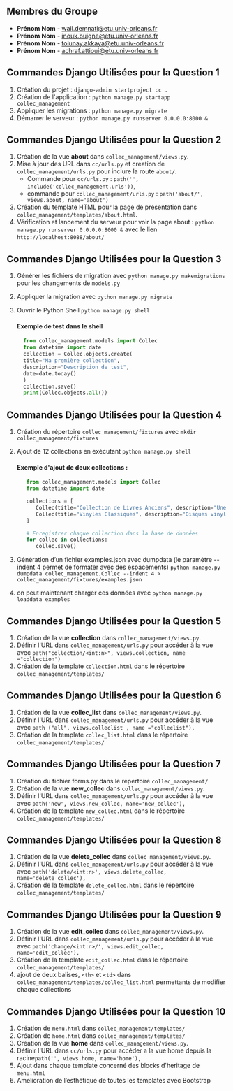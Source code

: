 ## Membres du Groupe

- **Prénom Nom** - wail.demnati@etu.univ-orleans.fr
- **Prénom Nom** - inouk.buigne@etu.univ-orleans.fr
- **Prénom Nom** - tolunay.akkaya@etu.univ-orleans.fr
- **Prénom Nom** - achraf.attioui@etu.univ-orleans.fr

## Commandes Django Utilisées pour la Question 1

1. Création du projet : `django-admin startproject cc .`
2. Création de l'application : `python manage.py startapp collec_management`
3. Appliquer les migrations : `python manage.py migrate`
4. Démarrer le serveur : `python manage.py runserver 0.0.0.0:8000 &`

## Commandes Django Utilisées pour la Question 2

1. Création de la vue **about** dans `collec_management/views.py`.
2. Mise à jour des URL dans `cc/urls.py` et creation de `collec_management/urls.py` pour inclure la route `about/`.
   - Commande pour `cc/urls.py` : `path('', include('collec_management.urls'))`,
   - commande pour `collec_management/urls.py`  : `path('about/', views.about, name='about')`
3. Création du template HTML pour la page de présentation dans `collec_management/templates/about.html`.
4. Vérification et lancement du serveur pour voir la page about : `python manage.py runserver 0.0.0.0:8000 &` avec le lien `http://localhost:8088/about/`

## Commandes Django Utilisées pour la Question 3

1. Générer les fichiers de migration avec `python manage.py makemigrations` pour les changements de `models.py`
2. Appliquer la migration avec `python manage.py migrate`
3. Ouvrir le Python Shell `python manage.py shell`

   #### Exemple de test dans le shell
    ```python
      from collec_management.models import Collec
      from datetime import date
      collection = Collec.objects.create(
      title="Ma première collection",
      description="Description de test",
      date=date.today()
      )
      collection.save()
      print(Collec.objects.all())

## Commandes Django Utilisées pour la Question 4

   1. Création du répertoire `collec_management/fixtures` avec `mkdir collec_management/fixtures`
   2. Ajout de 12 collections en exécutant `python manage.py shell`

      #### Exemple d'ajout de deux collections :
      ```python
         from collec_management.models import Collec
         from datetime import date

         collections = [
            Collec(title="Collection de Livres Anciens", description="Une collection d'ouvrages rares du XIXe siècle.", date=date(2022, 5, 10)),
            Collec(title="Vinyles Classiques", description="Disques vinyles de musique classique.", date=date(2023, 3, 15)),
         ]

         # Enregistrer chaque collection dans la base de données
         for collec in collections:
            collec.save()
   3. Génération d’un fichier examples.json avec dumpdata (le paramètre --indent 4 permet de formater avec des espacements) `python manage.py dumpdata collec_management.Collec --indent 4 > collec_management/fixtures/examples.json`
   4. on peut maintenant charger ces données avec `python manage.py loaddata examples`   

## Commandes Django Utilisées pour la Question 5

   1. Création de la vue **collection** dans `collec_management/views.py`.
   2. Définir l'URL dans `collec_management/urls.py` pour accéder à la vue avec `path("collection/<int:n>", views.collection, name ="collection")`
   3. Création de la template `collection.html` dans le répertoire `collec_management/templates/`


 ## Commandes Django Utilisées pour la Question 6

   1. Création de la vue **collec_list** dans `collec_management/views.py`.
   2. Définir l'URL dans `collec_management/urls.py` pour accéder à la vue avec `path ("all", views.colleclist , name ="colleclist"),`
   3. Création de la template `collec_list.html` dans le répertoire `collec_management/templates/`


 ## Commandes Django Utilisées pour la Question 7

   1. Création du fichier forms.py dans le repertoire `collec_management/` 
   2. Création de la vue **new_collec** dans `collec_management/views.py`.
   3. Définir l'URL dans `collec_management/urls.py` pour accéder à la vue avec `path('new', views.new_collec, name='new_collec'),`
   4. Création de la template `new_collec.html` dans le répertoire `collec_management/templates/`

## Commandes Django Utilisées pour la Question 8

   1. Création de la vue **delete_collec** dans `collec_management/views.py`.
   2. Définir l'URL dans `collec_management/urls.py` pour accéder à la vue avec `path('delete/<int:n>', views.delete_collec, name='delete_collec'),`
   3. Création de la template `delete_collec.html` dans le répertoire `collec_management/templates/`

## Commandes Django Utilisées pour la Question 9

   1. Création de la vue **edit_collec** dans `collec_management/views.py`.
   2. Définir l'URL dans `collec_management/urls.py` pour accéder à la vue avec `path('change/<int:n>/', views.edit_collec, name='edit_collec'),`
   3. Création de la template `edit_collec.html` dans le répertoire `collec_management/templates/`
   4. ajout de deux balises, `<th>` et `<td>` dans `collec_management/templates/collec_list.html` permettants de modifier chaque collections

## Commandes Django Utilisées pour la Question 10

   1. Création de `menu.html` dans `collec_management/templates/`
   2. Création de `home.html` dans `collec_management/templates/`
   3. Création de la vue **home** dans `collec_management/views.py`.
   4. Définir l'URL dans `cc/urls.py` pour accéder a la vue home depuis la racine`path('', views.home, name='home'),`
   5. Ajout dans chaque template concerné des blocks d'heritage de `menu.html`
   6. Amelioration de l’esthétique  de toutes les templates avec Bootstrap